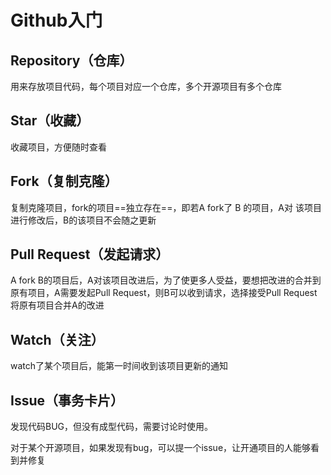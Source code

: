 # Github入门

## Repository（仓库）

用来存放项目代码，每个项目对应一个仓库，多个开源项目有多个仓库

## Star（收藏）

收藏项目，方便随时查看

## Fork（复制克隆）

复制克隆项目，fork的项目==独立存在==，即若A fork了  B 的项目，A对 该项目进行修改后，B的该项目不会随之更新

## Pull Request（发起请求）

A fork B的项目后，A对该项目改进后，为了使更多人受益，要想把改进的合并到原有项目，A需要发起Pull Request，则B可以收到请求，选择接受Pull Request将原有项目合并A的改进

## Watch（关注）

watch了某个项目后，能第一时间收到该项目更新的通知

## Issue（事务卡片）

发现代码BUG，但没有成型代码，需要讨论时使用。

对于某个开源项目，如果发现有bug，可以提一个issue，让开通项目的人能够看到并修复

